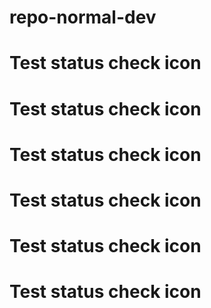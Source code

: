 # repo-normal-dev





# Test status check icon






# Test status check icon






# Test status check icon





# Test status check icon






# Test status check icon




# Test status check icon
